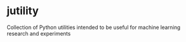 # jutility
Collection of Python utilities intended to be useful for machine learning research and experiments
